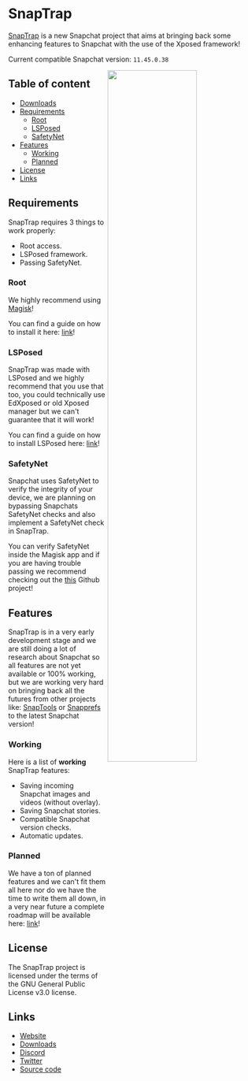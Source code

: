 # SnapTrap

[SnapTrap](https://snaptrap.io) is a new Snapchat project that aims at bringing back some enhancing features to Snapchat with the use of the Xposed framework!

Current compatible Snapchat version: ``11.45.0.38``

<img align="right" src="https://snaptrap.io/images/snaptrap-screenshot.png" height="60%">

## Table of content

- [Downloads](https://snaptrap.io/downloads.html)
- [Requirements](#requirements)
    - [Root](#root)
    - [LSPosed](#lsposed)
	- [SafetyNet](#safetynet)
- [Features](#features)
    - [Working](#working)
    - [Planned](#planned)
- [License](#license)
- [Links](#links)

## Requirements

SnapTrap requires 3 things to work properly:

- Root access.
- LSPosed framework.
- Passing SafetyNet.

### Root

We highly recommend using [Magisk](https://github.com/topjohnwu/Magisk)!

You can find a guide on how to install it here: [link](https://topjohnwu.github.io/Magisk/install.html)!

### LSPosed

SnapTrap was made with LSPosed and we highly recommend that you use that too, you could technically use EdXposed or old Xposed manager but we can't guarantee that it will work!

You can find a guide on how to install LSPosed here: [link](https://github.com/LSPosed/LSPosed#install)!

### SafetyNet

Snapchat uses SafetyNet to verify the integrity of your device, we are planning on bypassing Snapchats SafetyNet checks and also implement a SafetyNet check in SnapTrap.

You can verify SafetyNet inside the Magisk app and if you are having trouble passing we recommend checking out the [this](https://github.com/kdrag0n/safetynet-fix) Github project!

## Features

SnapTrap is in a very early development stage and we are still doing a lot of research about Snapchat so all features are not yet available or 100% working, but we are working very hard on bringing back all the futures from other projects like: [SnapTools](https://github.com/jaqxues/SnapTools/) or [Snapprefs](https://github.com/marzika/Snapprefs) to the latest Snapchat version!

### Working

Here is a list of **working** SnapTrap features:

* Saving incoming Snapchat images and videos (without overlay).
* Saving Snapchat stories.
* Compatible Snapchat version checks.
* Automatic updates.


### Planned

We have a ton of planned features and we can't fit them all here nor do we have the time to write them all down, in a very near future a complete roadmap will be available here: [link]()!


## License

The SnapTrap project is licensed under the terms of the GNU General Public License v3.0 license.

## Links

* [Website](https://snaptrap.io)
* [Downloads](https://snaptrap.io/downloads.html)
* [Discord](https://discord.gg/invite/tuA4Q4UYDh)
* [Twitter](https://twitter.com/theravengrey)
* [Source code](https://github.com/TheGreyRaven/SnapTrap)
